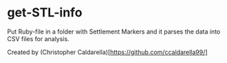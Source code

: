 # get-STL-info

Put Ruby-file in a folder with Settlement Markers and it parses the data into CSV files for analysis.

Created by (Christopher Caldarella)[https://github.com/ccaldarella99/]
